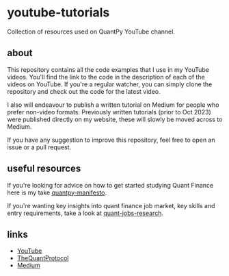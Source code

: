 # youtube-tutorials

Collection of resources used on QuantPy YouTube channel.

## about

This repository contains all the code examples that I use in my YouTube videos. You'll find the link to the code in the description of each of the videos on YouTube. If you're a regular watcher, you can simply clone the repository and check out the code for the latest video.

I also will endeavour to publish a written tutorial on Medium for people who prefer non-video formats. Previously written tutorials (prior to Oct 2023) were published directly on my website, these will slowly be moved across to Medium.

If you have any suggestion to improve this repository, feel free to open an issue or a pull request.

## useful resources

If you're looking for advice on how to get started studying Quant Finance here is my take [quantpy-manifesto](https://github.com/TheQuantPy/quantpy-manifesto).

If you're wanting key insights into quant finance job market, key skills and entry requirements, take a look at [quant-jobs-research](https://github.com/TheQuantPy/quant-jobs-research).

## links

- [YouTube](https://www.youtube.com/@QuantPy)
- [TheQuantProtocol](https://quantpykit.com/)
- [Medium](https://medium.com/@pythonforquants)
